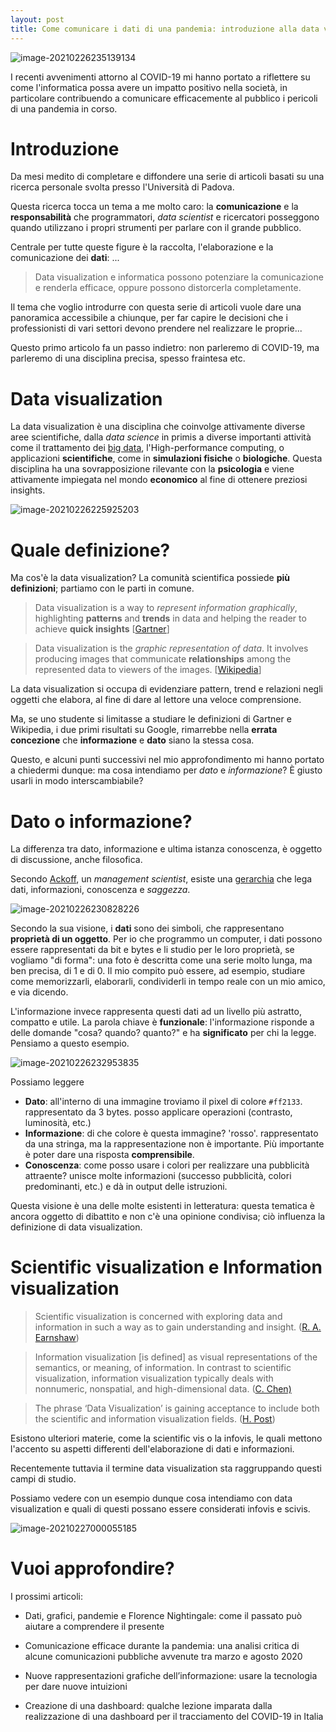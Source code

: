 ```yaml
---
layout: post
title: Come comunicare i dati di una pandemia: introduzione alla data visualization
---
```


![image-20210226235139134](C:\Users\berga\AppData\Roaming\Typora\typora-user-images\image-20210226235139134.png)

I recenti avvenimenti attorno al COVID-19 mi hanno portato a riflettere su come l'informatica possa avere un impatto positivo nella società, in particolare contribuendo a comunicare efficacemente al pubblico i pericoli di una pandemia in corso.

# Introduzione

Da mesi medito di completare e diffondere una serie di articoli basati su una ricerca personale svolta presso l'Università di Padova.

Questa ricerca tocca un tema a me molto caro: la **comunicazione** e la **responsabilità** che programmatori, *data scientist* e ricercatori posseggono quando utilizzano i propri strumenti per parlare con il grande pubblico.

Centrale per tutte queste figure è la raccolta, l'elaborazione e la comunicazione dei **dati**: ... 

> Data visualization e informatica possono potenziare la comunicazione e renderla efficace, oppure possono distorcerla completamente.

Il tema che voglio introdurre con questa serie di articoli vuole dare una panoramica accessibile a chiunque, per far capire le decisioni che i professionisti di vari settori devono prendere nel realizzare le proprie...

Questo primo articolo fa un passo indietro: non parleremo di COVID-19, ma parleremo di una disciplina precisa, spesso fraintesa etc.

# Data visualization

La data visualization è una disciplina che coinvolge attivamente diverse aree scientifiche, dalla *data science* in primis a diverse importanti attività come il trattamento dei [big data](https://en.wikipedia.org/wiki/Big_data), l'High-performance computing, o applicazioni **scientifiche**, come in **simulazioni fisiche** o **biologiche**. Questa disciplina ha una sovrapposizione rilevante con la **psicologia** e viene attivamente impiegata nel mondo **economico** al fine di ottenere preziosi insights.

![image-20210226225925203](C:\Users\berga\AppData\Roaming\Typora\typora-user-images\image-20210226225925203.png)



# Quale definizione?

Ma cos'è la data visualization? La comunità scientifica possiede **più definizioni**; partiamo con le parti in comune.

> Data visualization is a way to *represent information graphically*, highlighting **patterns** and **trends** in data and helping the reader to achieve **quick insights** [[Gartner](https://www.gartner.com/en/marketing/glossary/data-visualization)]

> Data visualization is the *graphic representation of data*. It involves producing images that communicate **relationships** among the represented data to viewers of the images. [[Wikipedia](https://en.wikipedia.org/wiki/Data_visualization
> )]

La data visualization si occupa di evidenziare pattern, trend e relazioni negli oggetti che elabora, al fine di dare al lettore una veloce comprensione.

Ma, se uno studente si limitasse a studiare le definizioni di Gartner e Wikipedia, i due primi risultati su Google, rimarrebbe nella **errata concezione** che **informazione** e **dato** siano la stessa cosa.

Questo, e alcuni punti successivi nel mio approfondimento mi hanno portato a chiedermi dunque: ma cosa intendiamo per *dato* e *informazione*? È giusto usarli in modo interscambiabile?

# Dato o informazione?

La differenza tra dato, informazione e ultima istanza conoscenza, è oggetto di discussione, anche filosofica.

Secondo [Ackoff](https://en.wikipedia.org/wiki/Russell_L._Ackoff), un *management scientist*, esiste una [gerarchia](http://faculty.ung.edu/kmelton/Documents/DataWisdom.pdf ) che lega dati, informazioni, conoscenza e *saggezza*.

![image-20210226230828226](C:\Users\berga\AppData\Roaming\Typora\typora-user-images\image-20210226230828226.png)

Secondo la sua visione, i **dati** sono dei simboli, che rappresentano **proprietà di un oggetto**. Per io che programmo un computer, i dati possono essere rappresentati da bit e bytes e li studio per le loro proprietà, se vogliamo "di forma": una foto è descritta come una serie molto lunga, ma ben precisa, di 1 e di 0. Il mio compito può essere, ad esempio, studiare come memorizzarli, elaborarli, condividerli in tempo reale con un mio amico, e via dicendo.

L'informazione invece rappresenta questi dati ad un livello più astratto, compatto e utile. La parola chiave è **funzionale**: l'informazione risponde a delle domande "cosa? quando? quanto?" e ha **significato** per chi la legge. Pensiamo a questo esempio.

![image-20210226232953835](C:\Users\berga\AppData\Roaming\Typora\typora-user-images\image-20210226232953835.png)

Possiamo leggere 

* **Dato**: all'interno di una immagine troviamo il pixel di colore `#ff2133`. rappresentato da 3 bytes. posso applicare operazioni (contrasto, luminosità, etc.)
* **Informazione**:  di che colore è questa immagine? 'rosso'. rappresentato da una stringa, ma la rappresentazione non è importante. Più importante è poter dare una risposta **comprensibile**.
* **Conoscenza**: come posso usare i colori per realizzare una pubblicità attraente? unisce molte informazioni (successo pubblicità, colori predominanti, etc.) e dà in output delle istruzioni.

Questa visione è una delle molte esistenti in letteratura: questa tematica è ancora oggetto di dibattito e non c'è una opinione condivisa; ciò influenza la definizione di data visualization.



# Scientific visualization e Information visualization

> Scientific visualization is concerned with exploring data and information in such a way as to gain understanding and insight.  ([R. A. Earnshaw](https://www.springer.com/gp/book/9783642634703))

> Information visualization [is defined] as visual representations of the semantics, or meaning, of information. In contrast to scientific visualization, information visualization typically deals with nonnumeric, nonspatial, and high-dimensional data. ([C. Chen)](https://ieeexplore.ieee.org/document/1463074)

> The phrase ‘Data Visualization’ is gaining acceptance to include both the scientific and information visualization fields. ([H. Post](https://web.archive.org/web/20091007134531/http://visualisation.tudelft.nl/publications/post2003b.pdf
> ))

Esistono ulteriori materie, come la scientific vis o la infovis, le quali mettono l'accento su aspetti differenti dell'elaborazione di dati e informazioni.

Recentemente tuttavia il termine data visualization sta raggruppando questi campi di studio.

Possiamo vedere con un esempio dunque cosa intendiamo con data visualization e quali di questi possano essere considerati infovis e scivis.

![image-20210227000055185](C:\Users\berga\AppData\Roaming\Typora\typora-user-images\image-20210227000055185.png)



# Vuoi approfondire?

I prossimi articoli:

* Dati, grafici, pandemie e Florence Nightingale: come il passato può aiutare a comprendere il presente

* Comunicazione efficace durante la pandemia: una analisi critica di alcune comunicazioni pubbliche avvenute tra marzo e agosto 2020
* Nuove rappresentazioni grafiche dell’informazione: usare la tecnologia per dare nuove intuizioni
* Creazione di una dashboard: qualche lezione imparata dalla realizzazione di una dashboard per il tracciamento del COVID-19 in Italia






